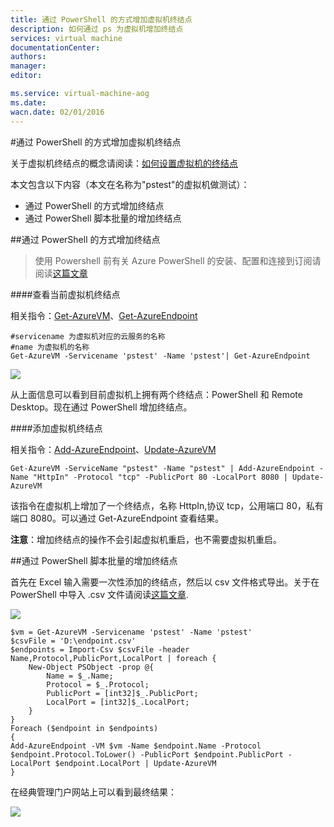 ```yaml
---
title: 通过 PowerShell 的方式增加虚拟机终结点
description: 如何通过 ps 为虚拟机增加终结点
services: virtual machine
documentationCenter: 
authors: 
manager: 
editor: 

ms.service: virtual-machine-aog
ms.date: 
wacn.date: 02/01/2016
---
```


#通过 PowerShell 的方式增加虚拟机终结点

关于虚拟机终结点的概念请阅读：[如何设置虚拟机的终结点](./virtual-machines/virtual-machines-windows-classic-setup-endpoints.md)

本文包含以下内容（本文在名称为"pstest"的虚拟机做测试）：

- 通过 PowerShell 的方式增加终结点
- 通过 PowerShell 脚本批量的增加终结点

##通过 PowerShell 的方式增加终结点

>使用 Powershell 前有关 Azure PowerShell 的安装、配置和连接到订阅请阅读[这篇文章](./powershell-install-configure.md)

####查看当前虚拟机终结点

相关指令：[Get-AzureVM](https://msdn.microsoft.com/zh-cn/library/azure/dn495236.aspx)、[Get-AzureEndpoint](https://msdn.microsoft.com/zh-cn/library/azure/dn495158.aspx)

	#servicename 为虚拟机对应的云服务的名称
	#name 为虚拟机的名称
	Get-AzureVM -Servicename 'pstest' -Name 'pstest'| Get-AzureEndpoint
	
![](./media/aog-virtual-machines-ps-add-endpoint/get-endpoint-info.PNG)

从上面信息可以看到目前虚拟机上拥有两个终结点：PowerShell 和 Remote Desktop。现在通过 PowerShell 增加终结点。

####添加虚拟机终结点

相关指令：[Add-AzureEndpoint](https://msdn.microsoft.com/zh-cn/library/azure/dn495300.aspx)、[Update-AzureVM](https://msdn.microsoft.com/zh-cn/library/azure/dn495230.aspx)

	Get-AzureVM -ServiceName "pstest" -Name "pstest" | Add-AzureEndpoint -Name "HttpIn" -Protocol "tcp" -PublicPort 80 -LocalPort 8080 | Update-AzureVM

该指令在虚拟机上增加了一个终结点，名称 HttpIn,协议 tcp，公用端口 80，私有端口 8080。可以通过 Get-AzureEndpoint 查看结果。

**注意**：增加终结点的操作不会引起虚拟机重启，也不需要虚拟机重启。

##通过 PowerShell 脚本批量的增加终结点

首先在 Excel 输入需要一次性添加的终结点，然后以 csv 文件格式导出。关于在 PowerShell 中导入 .csv 文件请阅读[这篇文章](https://technet.microsoft.com/zh-cn/library/ee176874.aspx).

![](./media/aog-virtual-machines-ps-add-endpoint/excel-input.PNG)

	$vm = Get-AzureVM -Servicename 'pstest' -Name 'pstest'
	$csvFile = 'D:\endpoint.csv'
	$endpoints = Import-Csv $csvFile -header Name,Protocol,PublicPort,LocalPort | foreach {
        New-Object PSObject -prop @{
            Name = $_.Name;
            Protocol = $_.Protocol;
            PublicPort = [int32]$_.PublicPort;
            LocalPort = [int32]$_.LocalPort;
        }
    }
	Foreach ($endpoint in $endpoints)
    {
    Add-AzureEndpoint -VM $vm -Name $endpoint.Name -Protocol $endpoint.Protocol.ToLower() -PublicPort $endpoint.PublicPort -LocalPort $endpoint.LocalPort | Update-AzureVM
    }

在经典管理门户网站上可以看到最终结果：

![](./media/aog-virtual-machines-ps-add-endpoint/batch-add-endpoint-result.PNG)

